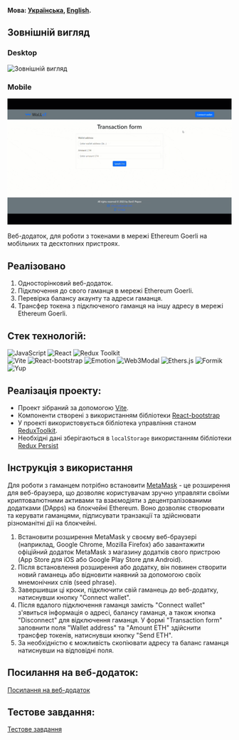 **Мова: [Українська](README.md), [English](README.en.md).**

## Зовнішній вигляд

### Desktop
![Зовнішній вигляд](https://github.com/DaniilPopov0809/my-wallet-app/assets/104567066/3b923745-9a18-4a2c-9530-16ac0e8c27b3)

### Mobile
![Зовнішній вигляд](./assets/test1.gif)



Веб-додаток, для роботи з токенами в мережі Ethereum Goerli на мобільних та десктопних пристроях.

## Реалізовано

1. Односторінковий веб-додаток.
2. Підключення до свого гаманця в мережі Ethereum Goerli.
3. Перевірка балансу акаунту та адреси гаманця.
4. Трансфер токена з підключеного гаманця на іншу адресу в мережі Ethereum Goerli.

## Стек технологій:

![JavaScript](https://img.shields.io/badge/JavaScript-323330?style=for-the-badge&logo=javascript&logoColor=F7DF1E)
![React](https://img.shields.io/badge/React-20232A?style=for-the-badge&logo=react&logoColor=61DAFB)
![Redux Toolkit](https://img.shields.io/badge/redux-36084F?style=for-the-badge&logo=Redux&logoColor=A50EF7)  
![Vite](https://img.shields.io/badge/Vite-000000?style=for-the-badge&logo=vite)
![React-bootstrap](https://img.shields.io/badge/Reactbootstrap-35FFF8?style=for-the-badge)
![Emotion](https://img.shields.io/badge/emotion-ED0B2F?style=for-the-badge)
![Web3Modal](https://img.shields.io/badge/Web3Modal-20232A?style=for-the-badge)
![Ethers.js](https://img.shields.io/badge/ethers.js-F4350C?style=for-the-badge)
![Formik](https://img.shields.io/badge/Formik-090000?style=for-the-badge)
![Yup](https://img.shields.io/badge/Yup-0BEDD7?style=for-the-badge)


## Реалізація проекту:

- Проект зібраний за допомогою [Vite](https://vitejs.dev/).
- Компоненти створені з використанням бібліотеки [React-bootstrap](https://react-bootstrap.netlify.app/)
- У проекті використовується бібліотека управління станом [ReduxToolkit](https://redux-toolkit.js.org/).
- Необхідні дані зберігаються в `localStorage` використанням бібліотеки [Redux Persist](https://www.npmjs.com/package/redux-persist)

## Інструкція з використання

Для роботи з гаманцем потрібно встановити [MetaMask](https://metamask.io/) - це розширення для веб-браузера, що дозволяє користувачам зручно управляти своїми криптовалютними активами та взаємодіяти з децентралізованими додатками (DApps) на блокчейні Ethereum. Воно дозволяє створювати та керувати гаманцями, підписувати транзакції та здійснювати різноманітні дії на блокчейні.

1. Встановити розширення MetaMask у своєму веб-браузері (наприклад, Google Chrome, Mozilla Firefox) або завантажити офіційний додаток MetaMask з магазину додатків свого пристрою (App Store для iOS або Google Play Store для Android).
2. Після встановлення розширення або додатку, він повинен створити новий гаманець або відновити наявний за допомогою своїх мнемонічних слів (seed phrase).
3. Завершивши ці кроки, підключити свій гаманець до веб-додатку, натиснувши кнопку "Connect wallet".
4. Після вдалого підключення гаманця замість "Connect wallet" з'явиться інформація о адресі, балансу гаманця, а також кнопка "Disconnect" для відключення гаманця. У формі "Transaction form" заповнити поля "Wallet address" та "Amount ETH" здійснити трансфер токенів, натиснувши кнопку "Send ETH".
5. За необхідністю є можливість скопіювати адресу та баланс гаманця натиснувши на відповідні поля.

## Посилання на веб-додаток:
[Посилання на веб-додаток](https://my-wallet-app-black.vercel.app/)

## Тестове завдання:
[Тестове завдання](https://docs.google.com/document/d/19J4foINdh6IiC766zgXiU9EAIxNMc75fqWbqEcP_4Ms/edit?usp=sharing)
